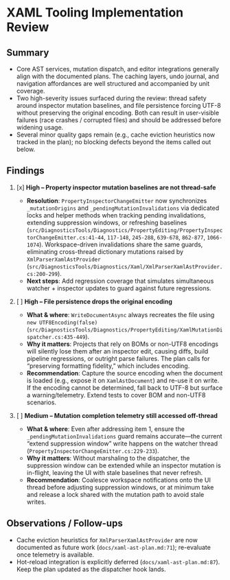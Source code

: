# XAML Tooling Implementation Review

## Summary
- Core AST services, mutation dispatch, and editor integrations generally align with the documented plans. The caching layers, undo journal, and navigation affordances are well structured and accompanied by unit coverage.
- Two high-severity issues surfaced during the review: thread safety around inspector mutation baselines, and file persistence forcing UTF-8 without preserving the original encoding. Both can result in user-visible failures (race crashes / corrupted files) and should be addressed before widening usage.
- Several minor quality gaps remain (e.g., cache eviction heuristics now tracked in the plan); no blocking defects beyond the items called out below.

## Findings

1. [x] **High – Property inspector mutation baselines are not thread-safe**  
   - **Resolution**: `PropertyInspectorChangeEmitter` now synchronizes `_mutationOrigins` and `_pendingMutationInvalidations` via dedicated locks and helper methods when tracking pending invalidations, extending suppression windows, or refreshing baselines (`src/DiagnosticsTools/Diagnostics/PropertyEditing/PropertyInspectorChangeEmitter.cs:41-44`, `117-148`, `245-288`, `639-678`, `862-877`, `1066-1074`). Workspace-driven invalidations share the same guards, eliminating cross-thread dictionary mutations raised by `XmlParserXamlAstProvider` (`src/DiagnosticsTools/Diagnostics/Xaml/XmlParserXamlAstProvider.cs:200-299`).  
   - **Next steps**: Add regression coverage that simulates simultaneous watcher + inspector updates to guard against future regressions.

2. [ ] **High – File persistence drops the original encoding**  
   - **What & where**: `WriteDocumentAsync` always recreates the file using `new UTF8Encoding(false)` (`src/DiagnosticsTools/Diagnostics/PropertyEditing/XamlMutationDispatcher.cs:435-449`).  
   - **Why it matters**: Projects that rely on BOMs or non-UTF8 encodings will silently lose them after an inspector edit, causing diffs, build pipeline regressions, or outright parse failures. The plan calls for “preserving formatting fidelity,” which includes encoding.  
   - **Recommendation**: Capture the source encoding when the document is loaded (e.g., expose it on `XamlAstDocument`) and re-use it on write. If the encoding cannot be determined, fall back to UTF-8 but surface a warning/telemetry. Extend tests to cover BOM and non-UTF8 scenarios.

3. [ ] **Medium – Mutation completion telemetry still accessed off-thread**  
   - **What & where**: Even after addressing item 1, ensure the `_pendingMutationInvalidations` guard remains accurate—the current “extend suppression window” write happens on the watcher thread (`PropertyInspectorChangeEmitter.cs:229-233`).  
   - **Why it matters**: Without marshaling to the dispatcher, the suppression window can be extended while an inspector mutation is in-flight, leaving the UI with stale baselines that never refresh.  
   - **Recommendation**: Coalesce workspace notifications onto the UI thread before adjusting suppression windows, or at minimum take and release a lock shared with the mutation path to avoid stale writes.

## Observations / Follow-ups
- Cache eviction heuristics for `XmlParserXamlAstProvider` are now documented as future work (`docs/xaml-ast-plan.md:71`); re-evaluate once telemetry is available.
- Hot-reload integration is explicitly deferred (`docs/xaml-ast-plan.md:87`). Keep the plan updated as the dispatcher hook lands.
